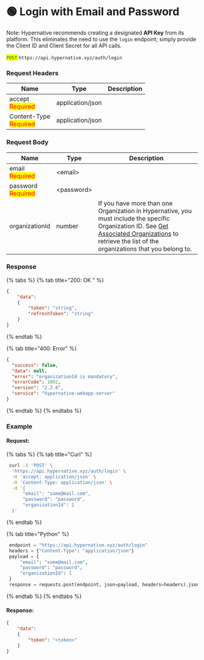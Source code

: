# 🟢 Login with Email and Password

Note: Hypernative recommends creating a designated **API Key** from its platform. This eliminates the need to use the `login` endpoint; simply provide the Client ID and Client Secret for all API calls.

<mark style="color:green;">`POST`</mark> `https://api.hypernative.xyz/auth/login`

### Request Headers

| Name                                           | Type             | Description |
| ---------------------------------------------- | ---------------- | ----------- |
| accept<br /><mark style="color:red;">Required</mark>       | application/json |             |
| Content-Type<br /><mark style="color:red;">Required</mark> | application/json |             |

### Request Body

| Name                                       | Type        | Description                                                                                                                                                                                                                             |
| ------------------------------------------ | ----------- | --------------------------------------------------------------------------------------------------------------------------------------------------------------------------------------------------------------------------------------- |
| email<br /><mark style="color:red;">Required</mark>    | \<email>    |                                                                                                                                                                                                                                         |
| password<br /><mark style="color:red;">Required</mark> | \<password> |                                                                                                                                                                                                                                         |
| organizationId                             | number      | If you have more than one Organization in Hypernative, you must include the specific Organization ID. See [Get Associated Organizations](get-associated-organizations.md) to retrieve the list of the organizations that you belong to. |

### Response

{% tabs %}
{% tab title="200: OK " %}
```json
{
    "data":
    {
        "token": "string",
        "refreshToken": "string"
    }
}
```
{% endtab %}

{% tab title="400: Error" %}
```json
{
  "success": false,
  "data": null,
  "error": "organizationId is mandatory",
  "errorCode": 1002,
  "version": "2.2.0",
  "service": "hypernative-webapp-server"
}
```
{% endtab %}
{% endtabs %}

### Example

#### Request:&#x20;

{% tabs %}
{% tab title="Curl" %}
```bash
 curl -X 'POST' \
  'https://api.hypernative.xyz/auth/login' \
  -H 'accept: application/json' \
  -H 'Content-Type: application/json' \
  -d '{
      "email": "some@mail.com",
      "password": "password",
      "organizationId": 1
  }'
```
{% endtab %}

{% tab title="Python" %}
```python
 endpoint = "https://api.hypernative.xyz/auth/login"
 headers = {"Content-Type": "application/json"}
 payload = {
     "email": "some@mail.com",
     "password": "password",
     "organizationId": 1
 }
 response = requests.post(endpoint, json=payload, headers=headers).json()
```
{% endtab %}
{% endtabs %}

#### Response:&#x20;

```json
{
    "data":
    {
        "token": "<token>"
    }
}
```
